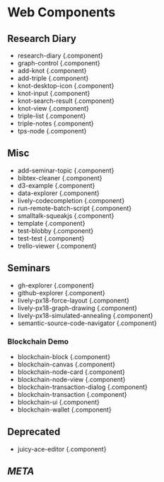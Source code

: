 <link rel="stylesheet" type="text/css" href="../src/components/index-style.css"  />

# Web Components


<script>
  import ComponentCreator from "src/client/morphic/component-creator.js"
  var container  = lively.query(this, "lively-container")
  if(!container) throw new Error("Not inside lively container?");
  ComponentCreator.createUI(container)
</script>

## Research Diary
- research-diary  {.component}
- graph-control  {.component}
- add-knot  {.component}
- add-triple  {.component}
- knot-desktop-icon  {.component}
- knot-input  {.component}
- knot-search-result  {.component}
- knot-view  {.component}
- triple-list  {.component}
- triple-notes  {.component}
- tps-node  {.component}


## Misc 
- add-seminar-topic  {.component}
- bibtex-cleaner  {.component}
- d3-example  {.component}
- data-explorer  {.component}
- lively-codecompletion  {.component}
- run-remote-batch-script  {.component}
- smalltalk-squeakjs  {.component}
- template  {.component}
- test-blobby  {.component}
- test-test  {.component}
- trello-viewer  {.component}

## Seminars

- gh-explorer  {.component}
- github-explorer  {.component}
- lively-px18-force-layout  {.component}
- lively-px18-graph-drawing  {.component}
- lively-px18-simulated-annealing  {.component}
- semantic-source-code-navigator  {.component}

### Blockchain Demo

- blockchain-block  {.component}
- blockchain-canvas  {.component}
- blockchain-node-card  {.component}
- blockchain-node-view  {.component}
- blockchain-transaction-dialog  {.component}
- blockchain-transaction  {.component}
- blockchain-ui  {.component}
- blockchain-wallet  {.component}

## Deprecated

- juicy-ace-editor  {.component}


## *META*

<script>
  var context = lively.query(this, "lively-markdown").shadowRoot
  ComponentCreator.updateComponentsUI(container, context)
</script>